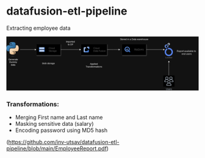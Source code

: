 # datafusion-etl-pipeline
Extracting employee data

![ETL diagram](https://github.com/inv-utsav/datafusion-etl-pipeline/blob/main/ETL_pipeline.drawio%20(1).png)

### Transformations:

- Merging First name and Last name
- Masking sensitive data (salary)
- Encoding password using MD5 hash

(https://github.com/inv-utsav/datafusion-etl-pipeline/blob/main/EmployeeReport.pdf)
